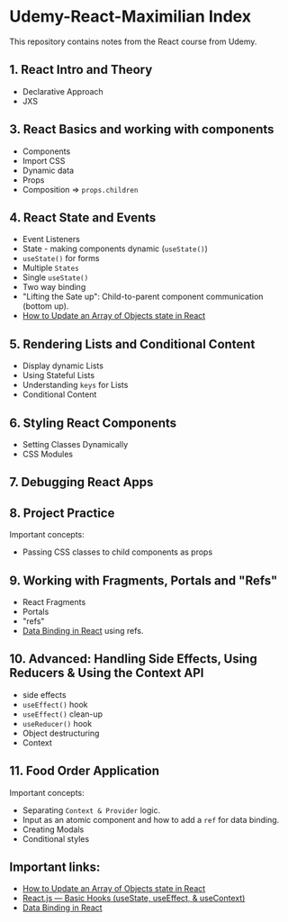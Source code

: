 # Udemy-React-Maximilian Index

This repository contains notes from the React course from Udemy.

## 1. React Intro and Theory

- Declarative Approach
- JXS

## 3. React Basics and working with components

- Components
- Import CSS
- Dynamic data
- Props
- Composition => `props.children`

## 4. React State and Events

- Event Listeners
- State - making components dynamic (`useState()`)
- `useState()` for forms
- Multiple `States`
- Single `useState()`
- Two way binding
- "Lifting the Sate up": Child-to-parent component communication (bottom up).
- [How to Update an Array of Objects state in React](https://bobbyhadz.com/blog/react-update-object-in-array)

## 5. Rendering Lists and Conditional Content

- Display dynamic Lists
- Using Stateful Lists
- Understanding `keys` for Lists
- Conditional Content

## 6. Styling React Components

- Setting Classes Dynamically
- CSS Modules

## 7. Debugging React Apps

## 8. Project Practice

Important concepts: 

- Passing CSS classes to child components as props

## 9. Working with Fragments, Portals and "Refs"

- React Fragments
- Portals
- "refs"
-  [Data Binding in React](https://www.joshwcomeau.com/react/data-binding/) using refs.


## 10. Advanced: Handling Side Effects, Using Reducers & Using the Context API

- side effects
- `useEffect()` hook
- `useEffect()` clean-up
- `useReducer()` hook
- Object destructuring
- Context

## 11. Food Order Application

Important concepts: 

- Separating `Context & Provider` logic.
- Input as an atomic component and how to add a `ref` for data binding.
- Creating Modals
- Conditional styles


## Important links: 

- [How to Update an Array of Objects state in React](https://bobbyhadz.com/blog/react-update-object-in-array)
- [React.js — Basic Hooks (useState, useEffect, & useContext)](https://towardsdatascience.com/react-js-basic-hooks-usestate-useeffect-usecontext-1ed82a799db2)
-  [Data Binding in React](https://www.joshwcomeau.com/react/data-binding/)
